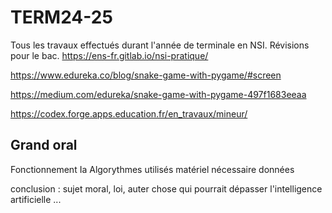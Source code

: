 # TERM24-25

Tous les travaux effectués durant l'année de terminale en NSI. 
Révisions pour le bac.
https://ens-fr.gitlab.io/nsi-pratique/

https://www.edureka.co/blog/snake-game-with-pygame/#screen

https://medium.com/edureka/snake-game-with-pygame-497f1683eeaa

https://codex.forge.apps.education.fr/en_travaux/mineur/


## Grand oral ##
Fonctionnement Ia
Algorythmes utilisés
matériel nécessaire
données

conclusion : sujet moral, loi, auter chose qui pourrait dépasser l'intelligence artificielle ...
